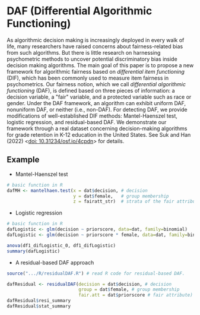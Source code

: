 
<!-- README.md is generated from README.Rmd. Please edit that file -->


# DAF (Differential Algorithmic Functioning)

As algorithmic decision making is increasingly deployed in every walk of life, many researchers have raised concerns about fairness-related bias from such algorithms. But there is little research on harnessing psychometric methods to uncover potential discriminatory bias inside decision making algorithms. The main goal of this paper is to propose a new framework for algorithmic fairness based on *differential item functioning* (DIF), which has been commonly used to measure item fairness in psychometrics. Our fairness notion, which we call *differential algorithmic functioning* (DAF), is defined based on three pieces of information: a decision variable, a "fair" variable, and a protected variable such as race or gender. Under the DAF framework, an algorithm can exhibit uniform DAF, nonuniform DAF, or neither (i.e., non-DAF). For detecting DAF, we provide modifications of well-established DIF methods: Mantel-Haenszel test, logistic regression, and residual-based DAF. We demonstrate our framework through a real dataset concerning decision-making algorithms for grade retention in K-12 education in the United States. See Suk
and Han (2022)
\<[doi: 10.31234/osf.io/4cpdn](https://psyarxiv.com/4cpdn)\>
for details.


## Example

- Mantel-Haenszel test

``` r
# basic function in R
dafMH <- mantelhaen.test(x = dat$decision, # decision
                         y = dat$female,   # group membership
                         z = fairatt_str)  # strata of the fair attribute  
```


- Logistic regression

``` r
# basic function in R
dafLogistic <- glm(decision ~ priorscore, data=dat, family=binomial)
dafLogistic <- glm(decision ~ priorscore * female, data=dat, family=binomial)

anova(df1_difLogistic_0, df1_difLogistic)
summary(dafLogistic)
```

- A residual-based DAF approach 

``` r
source(".../R/residualDAF.R") # read R code for residual-based DAF.

dafResidual <- residualDAF(decision = dat$decision, # decision
                           group = dat$female, # group membership
                           fair.att = dat$priorscore # fair attribute)
dafResidual$resi_summary
dafResidual$stat_summary
```
